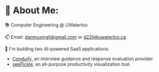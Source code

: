 # 🔭 About Me:

📚 Computer Engineering @ UWaterloo

📫 Email: [danmuxingli@gmail.com](mailto:danmuxingli@gmail.com) or [d22li@uwaterloo.ca](mailto:d22li@uwaterloo.ca)
  
🌱 I'm building two AI-powered SaaS applications:

- [Conduify](https://www.conduify.com/), an interview guidance and response evaluation provider.
- [seePickle](https://seepickle.vercel.app/), an all-purpose productivity visualization tool.
